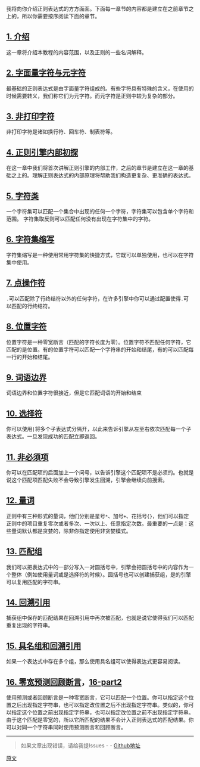 我将向你介绍正则表达式的方方面面。下面每一章节的内容都是建立在之前章节之上的，所以你需要按序阅读下面的章节。

## [1. 介绍](./000-介绍.md)
这一章将介绍本教程的内容范围，以及正则的一些名词解释。

## [2. 字面量字符与元字符](./002-字面量字符与元字符.md)
最基础的正则表达式是由字面量字符组成的。有些字符具有特殊的含义，在使用的时候需要转义，我们称它们为元字符。而元字符是正则中较为复杂的部分。

## [3. 非打印字符](./003-非打印字符.md)
非打印字符是诸如换行符、回车符、制表符等。

## [4. 正则引擎内部初探](./004-正则引擎内部初探.md)
在这一章中我们将首次讲解正则引擎的内部工作，之后的章节是建立在这一章的基础之上的。理解正则表达式的内部原理将帮助我们构造更复杂、更准确的表达式。

## [5. 字符类](./005-字符类.md)
一个字符集可以匹配一个集合中出现的任何一个字符，字符集可以包含单个字符和范围。 字符集取反则可以匹配任何没有出现在字符集中的字符。

## [6. 字符集缩写](./006-字符集缩写.md)
字符集缩写是一种使用常用字符集的快捷方式，它既可以单独使用，也可以在字符集中使用。

## [7. 点操作符](./007-点操作符.md)
`.`可以匹配除了行终结符以外的任何字符，在许多引擎中你可以通过配置使得`.`可以匹配的行终结符。

## [8. 位置字符](./008-位置字符.md)
位置字符是一种零宽断言（匹配的字符长度为零）。位置字符不匹配任何字符，它匹配的是位置。有的位置字符可以匹配一个字符串的开始和结尾，有的可以匹配每一行的开始和结尾。

## [9. 词语边界](./009-词语边界.md)
词语边界和位置字符很接近，但是它匹配词语的开始和结束

## [10. 选择符](./010-选择符.md)
你可以使用`|`将多个子表达式分隔开，以此来告诉引擎从左至右依次匹配每一个子表达式。一旦发现成功的匹配立即返回。

## [11. 非必须项](./011-非必须项.md)
你可以在匹配项的后面加上一个问号，以告诉引擎这个匹配项不是必须的。也就是说这个匹配项匹配失败不会导致引擎发生回溯，引擎会继续向前搜索。

## [12. 量词](./012-量词.md)
正则中有三种形式的量词，他们分别是星号`*`、加号`+`、花括号`{}`，他们可以指定正则中的项目重复零次或者多次、一次以上、任意指定次数。最重要的一点是：这些量词默认都是贪婪的，除非你指定使用非贪婪模式。

## [13. 匹配组](./013-匹配组.md)
我们可以把表达式中的一部分写入一对圆括号中，引擎会把圆括号中的内容作为一个整体（例如使用量词或是选择符的时候）。圆括号也可以创建捕获组，是的引擎可以复用匹配的字符串。

## [14. 回溯引用](./014-回溯引用.md)
捕获组中保存的匹配结果在回溯引用中再次被匹配，也就是说它使得我们可以匹配重复出现的字符串。

## [15. 具名组和回溯引用](./015-具名组和回溯引用.md)
如果一个表达式中存在多个组，那么使用具名组可以使得表达式更容易阅读。

## [16. 零宽预测回顾断言](./16-零宽预测回顾断言.md)，[16-part2](./16-零宽预测回顾断言-part2.md)
使用预测或者回顾断言是一种零宽断言，它可以匹配一个位置。你可以指定这个位置之后出现指定字符串，也可以指定改位置之后不出现指定字符串。类似的，你可以指定这个位置之前出现指定字符串，也可以指定改位置之前不出现指定字符串。由于这个匹配是零宽的，所以它所匹配的结果不会计入正则表达式的匹配结果。你可以对同一个字符串同时使用预测断言和回顾断言。

---

> 如果文章出现错误，请给我提Issues - -
[Github地址](https://github.com/SBDavid/How-a-Regex-Engine-Works-Internally)

[原文](https://www.regular-expressions.info/tutorialcnt.html)
